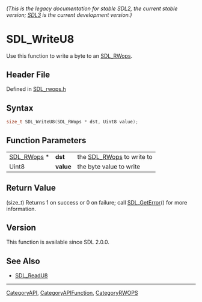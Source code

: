 ###### (This is the legacy documentation for stable SDL2, the current stable version; [SDL3](https://wiki.libsdl.org/SDL3/) is the current development version.)
# SDL_WriteU8

Use this function to write a byte to an [SDL_RWops](SDL_RWops).

## Header File

Defined in [SDL_rwops.h](https://github.com/libsdl-org/SDL/blob/SDL2/include/SDL_rwops.h)

## Syntax

```c
size_t SDL_WriteU8(SDL_RWops * dst, Uint8 value);
```

## Function Parameters

|                          |           |                                        |
| ------------------------ | --------- | -------------------------------------- |
| [SDL_RWops](SDL_RWops) * | **dst**   | the [SDL_RWops](SDL_RWops) to write to |
| Uint8                    | **value** | the byte value to write                |

## Return Value

(size_t) Returns 1 on success or 0 on failure; call
[SDL_GetError](SDL_GetError)() for more information.

## Version

This function is available since SDL 2.0.0.

## See Also

- [SDL_ReadU8](SDL_ReadU8)

----
[CategoryAPI](CategoryAPI), [CategoryAPIFunction](CategoryAPIFunction), [CategoryRWOPS](CategoryRWOPS)

